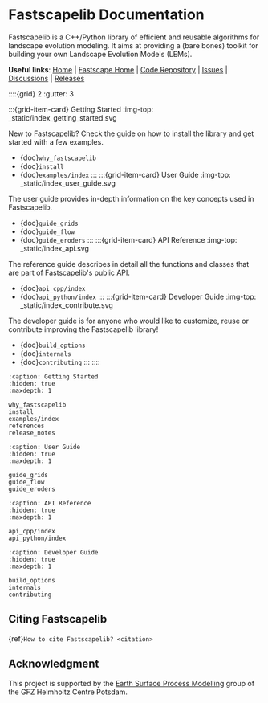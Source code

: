 # Fastscapelib Documentation

Fastscapelib is a C++/Python library of efficient and reusable algorithms for
landscape evolution modeling. It aims at providing a (bare bones) toolkit for
building your own Landscape Evolution Models (LEMs).

**Useful links**:
[Home](http://fastscapelib.readthedocs.io/) |
[Fastscape Home](http://fastscape.org) |
[Code Repository](https://github.com/fastscape-lem/fastscapelib) |
[Issues](https://github.com/fastscape-lem/fastscapelib/issues) |
[Discussions](https://github.com/fastscape-lem/fastscapelib/discussions) |
[Releases](https://github.com/fastscape-lem/fastscapelib/releases)

::::{grid} 2
:gutter: 3

:::{grid-item-card} Getting Started
:img-top: _static/index_getting_started.svg

New to Fastscapelib? Check the guide on how to install the library and get
started with a few examples.

- {doc}`why_fastscapelib`
- {doc}`install`
- {doc}`examples/index`
:::
:::{grid-item-card} User Guide
:img-top: _static/index_user_guide.svg

The user guide provides in-depth information on the key concepts used in
Fastscapelib.

- {doc}`guide_grids`
- {doc}`guide_flow`
- {doc}`guide_eroders`
:::
:::{grid-item-card} API Reference
:img-top: _static/index_api.svg

The reference guide describes in detail all the functions and classes that are
part of Fastscapelib's public API.

- {doc}`api_cpp/index`
- {doc}`api_python/index`
:::
:::{grid-item-card} Developer Guide
:img-top: _static/index_contribute.svg

The developer guide is for anyone who would like to customize, reuse or
contribute improving the Fastscapelib library!

- {doc}`build_options`
- {doc}`internals`
- {doc}`contributing`
:::
::::

```{toctree}
:caption: Getting Started
:hidden: true
:maxdepth: 1

why_fastscapelib
install
examples/index
references
release_notes
```

```{toctree}
:caption: User Guide
:hidden: true
:maxdepth: 1

guide_grids
guide_flow
guide_eroders
```

```{toctree}
:caption: API Reference
:hidden: true
:maxdepth: 1

api_cpp/index
api_python/index
```

```{toctree}
:caption: Developer Guide
:hidden: true
:maxdepth: 1

build_options
internals
contributing
```

## Citing Fastscapelib

{ref}`How to cite Fastscapelib? <citation>`

## Acknowledgment

This project is supported by the [Earth Surface Process Modelling]
group of the GFZ Helmholtz Centre Potsdam.

[earth surface process modelling]: http://www.gfz-potsdam.de/en/section/earth-surface-process-modelling/
